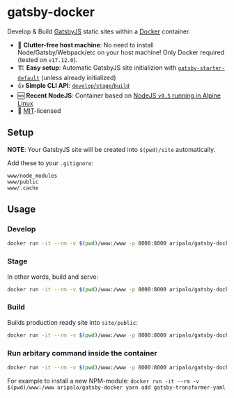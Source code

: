 # gatsby-docker
Develop &amp; Build [GatsbyJS](https://www.gatsbyjs.org/) static sites within a [Docker](https://www.docker.com/) container.

- 🚮  **Clutter-free host machine**: No need to install Node/Gatsby/Webpack/etc on your host machine! Only Docker required (tested on `v17.12.0`).
- 🏗  **Easy setup**: Automatic GatsbyJS site initializion with [`gatsby-starter-default`](http://gatsbyjs.github.io/gatsby-starter-default/) (unless already initialized)
- 👍  **Simple CLI API**: [`develop`/`stage`/`build`](#usage)
- 🆕  **Recent NodeJS**: Container based on [NodeJS `v9.5` running in Alpine Linux](https://github.com/nodejs/docker-node/blob/db3b27c8388136b5e529861d7c3fa12fd8328301/9/alpine/Dockerfile)
- 📃  [MIT](https://github.com/aripalo/gatsby-docker/blob/master/LICENSE)-licensed



## Setup

**NOTE**: Your GatsbyJS site will be created into `$(pwd)/site` automatically.

Add these to your `.gitignore`:
```
www/node_modules
www/public
www/.cache
```


## Usage

### Develop
```sh
docker run -it --rm -v $(pwd)/www:/www -p 8000:8000 aripalo/gatsby-docker develop
```

### Stage

In other words, build and serve:
```sh
docker run -it --rm -v $(pwd)/www:/www -p 8000:8000 aripalo/gatsby-docker stage
```

### Build

Builds production ready site into `site/public`:
```sh
docker run -it --rm -v $(pwd)/www:/www -p 8000:8000 aripalo/gatsby-docker build
```

### Run arbitary command inside the container
```sh
docker run -it --rm -v $(pwd)/www:/www -p 8000:8000 aripalo/gatsby-docker <YOUR-COMMAND-HERE>
```

For example to install a new NPM-module: `docker run -it --rm -v $(pwd)/www:/www aripalo/gatsby-docker yarn add gatsby-transformer-yaml`
